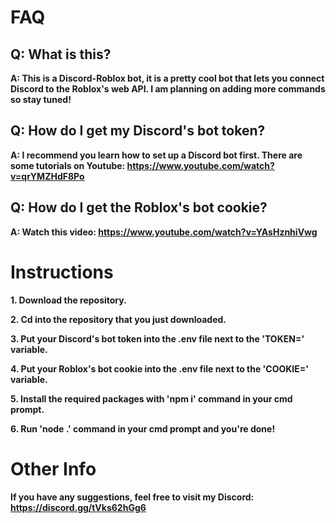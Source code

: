 # FAQ

**Q: What is this?**
-
**A: This is a Discord-Roblox bot, it is a pretty cool bot that lets you connect Discord to the Roblox's web API. I am planning on adding more commands so stay tuned!**

**Q: How do I get my Discord's bot token?**
-
**A: I recommend you learn how to set up a Discord bot first. There are some tutorials on Youtube: https://www.youtube.com/watch?v=qrYMZHdF8Po**

**Q: How do I get the Roblox's bot cookie?**
-
**A: Watch this video: https://www.youtube.com/watch?v=YAsHznhiVwg**

# Instructions
**1. Download the repository.**

**2. Cd into the repository that you just downloaded.**

**3. Put your Discord's bot token into the .env file next to the 'TOKEN=' variable.**

**4. Put your Roblox's bot cookie into the .env file next to the 'COOKIE=' variable.**

**5. Install the required packages with 'npm i' command in your cmd prompt.**

**6. Run 'node .' command in your cmd prompt and you're done!**

# Other Info
**If you have any suggestions, feel free to visit my Discord: https://discord.gg/tVks62hGg6**